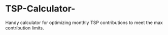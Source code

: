 # TSP-Calculator-
Handy calculator for optimizing monthly TSP contributions to meet the max contribution limits.
